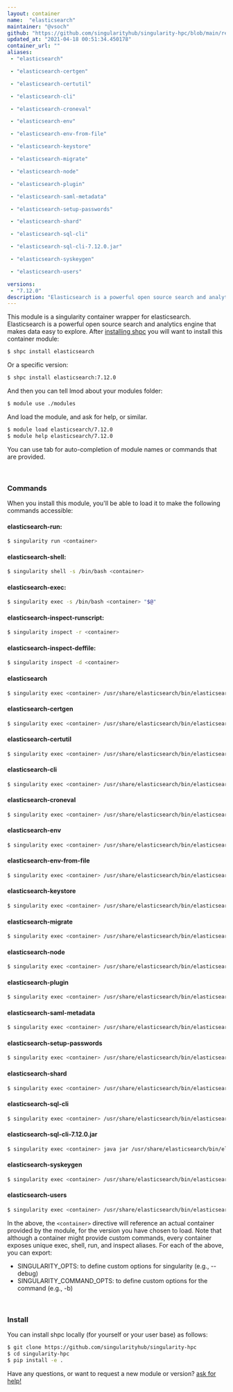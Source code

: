 ```yaml
---
layout: container
name:  "elasticsearch"
maintainer: "@vsoch"
github: "https://github.com/singularityhub/singularity-hpc/blob/main/registry/elasticsearch/container.yaml"
updated_at: "2021-04-18 00:51:34.450178"
container_url: ""
aliases:
 - "elasticsearch"

 - "elasticsearch-certgen"

 - "elasticsearch-certutil"

 - "elasticsearch-cli"

 - "elasticsearch-croneval"

 - "elasticsearch-env"

 - "elasticsearch-env-from-file"

 - "elasticsearch-keystore"

 - "elasticsearch-migrate"

 - "elasticsearch-node"

 - "elasticsearch-plugin"

 - "elasticsearch-saml-metadata"

 - "elasticsearch-setup-passwords"

 - "elasticsearch-shard"

 - "elasticsearch-sql-cli"

 - "elasticsearch-sql-cli-7.12.0.jar"

 - "elasticsearch-syskeygen"

 - "elasticsearch-users"

versions:
 - "7.12.0"
description: "Elasticsearch is a powerful open source search and analytics engine that makes data easy to explore."
---
```


This module is a singularity container wrapper for elasticsearch.
Elasticsearch is a powerful open source search and analytics engine that makes data easy to explore.
After [installing shpc](#install) you will want to install this container module:

```bash
$ shpc install elasticsearch
```

Or a specific version:

```bash
$ shpc install elasticsearch:7.12.0
```

And then you can tell lmod about your modules folder:

```bash
$ module use ./modules
```

And load the module, and ask for help, or similar.

```bash
$ module load elasticsearch/7.12.0
$ module help elasticsearch/7.12.0
```

You can use tab for auto-completion of module names or commands that are provided.

<br>

### Commands

When you install this module, you'll be able to load it to make the following commands accessible:

#### elasticsearch-run:

```bash
$ singularity run <container>
```

#### elasticsearch-shell:

```bash
$ singularity shell -s /bin/bash <container>
```

#### elasticsearch-exec:

```bash
$ singularity exec -s /bin/bash <container> "$@"
```

#### elasticsearch-inspect-runscript:

```bash
$ singularity inspect -r <container>
```

#### elasticsearch-inspect-deffile:

```bash
$ singularity inspect -d <container>
```


#### elasticsearch
       
```bash
$ singularity exec <container> /usr/share/elasticsearch/bin/elasticsearch
```


#### elasticsearch-certgen
       
```bash
$ singularity exec <container> /usr/share/elasticsearch/bin/elasticsearch-certgen
```


#### elasticsearch-certutil
       
```bash
$ singularity exec <container> /usr/share/elasticsearch/bin/elasticsearch-certutil
```


#### elasticsearch-cli
       
```bash
$ singularity exec <container> /usr/share/elasticsearch/bin/elasticsearch-cli
```


#### elasticsearch-croneval
       
```bash
$ singularity exec <container> /usr/share/elasticsearch/bin/elasticsearch-croneval
```


#### elasticsearch-env
       
```bash
$ singularity exec <container> /usr/share/elasticsearch/bin/elasticsearch-env
```


#### elasticsearch-env-from-file
       
```bash
$ singularity exec <container> /usr/share/elasticsearch/bin/elasticsearch-env-from-file
```


#### elasticsearch-keystore
       
```bash
$ singularity exec <container> /usr/share/elasticsearch/bin/elasticsearch-keystore
```


#### elasticsearch-migrate
       
```bash
$ singularity exec <container> /usr/share/elasticsearch/bin/elasticsearch-migrate
```


#### elasticsearch-node
       
```bash
$ singularity exec <container> /usr/share/elasticsearch/bin/elasticsearch-node
```


#### elasticsearch-plugin
       
```bash
$ singularity exec <container> /usr/share/elasticsearch/bin/elasticsearch-plugin
```


#### elasticsearch-saml-metadata
       
```bash
$ singularity exec <container> /usr/share/elasticsearch/bin/elasticsearch-saml-metadata
```


#### elasticsearch-setup-passwords
       
```bash
$ singularity exec <container> /usr/share/elasticsearch/bin/elasticsearch-setup-passwords
```


#### elasticsearch-shard
       
```bash
$ singularity exec <container> /usr/share/elasticsearch/bin/elasticsearch-shard
```


#### elasticsearch-sql-cli
       
```bash
$ singularity exec <container> /usr/share/elasticsearch/bin/elasticsearch-sql-cli
```


#### elasticsearch-sql-cli-7.12.0.jar
       
```bash
$ singularity exec <container> java jar /usr/share/elasticsearch/bin/elasticsearch-sql-cli-7.12.0.jar
```


#### elasticsearch-syskeygen
       
```bash
$ singularity exec <container> /usr/share/elasticsearch/bin/elasticsearch-syskeygen
```


#### elasticsearch-users
       
```bash
$ singularity exec <container> /usr/share/elasticsearch/bin/elasticsearch-users
```



In the above, the `<container>` directive will reference an actual container provided
by the module, for the version you have chosen to load. Note that although a container
might provide custom commands, every container exposes unique exec, shell, run, and
inspect aliases. For each of the above, you can export:

 - SINGULARITY_OPTS: to define custom options for singularity (e.g., --debug)
 - SINGULARITY_COMMAND_OPTS: to define custom options for the command (e.g., -b)

<br>
  
### Install

You can install shpc locally (for yourself or your user base) as follows:

```bash
$ git clone https://github.com/singularityhub/singularity-hpc
$ cd singularity-hpc
$ pip install -e .
```

Have any questions, or want to request a new module or version? [ask for help!](https://github.com/singularityhub/singularity-hpc/issues)